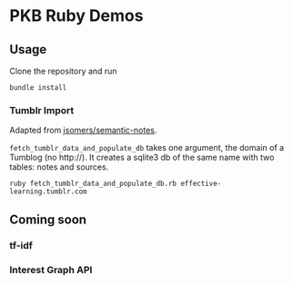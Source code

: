 # PKB Ruby Demos

## Usage

Clone the repository and run

```
bundle install
```

### Tumblr Import

Adapted from
[jsomers/semantic-notes](https://github.com/jsomers/semantic-notes).

`fetch_tumblr_data_and_populate_db` takes one argument, the domain of a
Tumblog (no http://). It creates a sqlite3 db of the same name with two
tables: notes and sources.

```
ruby fetch_tumblr_data_and_populate_db.rb effective-learning.tumblr.com
```

## Coming soon

### tf-idf

### Interest Graph API

